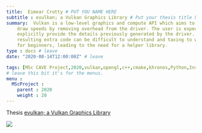 ```yaml
---
title:  Eimear Crotty # PUT YOU NAME HERE
subtitle : evulkan; a Vulkan Graphics Library # Put your thesis title here
summary:  Vulkan is a low-level graphics and compute API which aims to provide users with faster
    draw speeds by removing overhead from the driver. The user is expected to
    explicitly provide the details previously generated by the driver. The
    resulting extra code can be difficult to understand and taxing to write
    for beginners, leading to the need for a helper library.
type : docs # leave
date: "2020-08-14T12:00:00Z" # leave

tags: [MSc CAVE Project,2020,vulkan,opengl,c++,cmake,khronos,Python,Instruments] # add some searchable keywords about your project 
# leave this bit it's for the menus.
menu :
  MScProject :
    parent : 2020
    weight : 20
--- 
```


[comment]: <> ( The rest of this file is a standard markdown file so use as appropriate and delete these comments once done.)

[comment]: <> ( First put the thesis link as below )

Thesis [evulkan; a Vulkan Graphics Library](thesis.pdf)

[comment]: <> (To add an image, use the standard markdown tags, try and scale them appropriatly)
![](myResults.png)

[comment]: <> ( Hugo uses shortcodes to display youtube or vimeo videos, just change the id below to the one after watch= in your url, the same for the vimeo id)

<!-- {{<youtube 2JVomn2A-6I>}}

{{<vimeo 2JVomn2A-6I>}} -->


